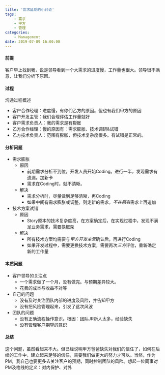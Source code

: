 ```yaml
---
title: '需求延期的小讨论'
tags:
    - 需求
    - 甲方
    - 管理
categories:
    - Management
date: 2019-07-09 16:00:00
---
```


#### 前提



客户早上找到我，说是领导看到一个大需求的进度慢，工作量也很大。领导很不满意，让我们分析下原因。



#### 过程



沟通过程概述

- 客户合作经理：进度慢，有你们乙方的原因。但也有我们甲方的原因
- 客户开发主管：我们合理评估工作量就好
- 客户需求负责人：我的需求是有膨胀
- 乙方合作经理：慢的原因有：需求膨胀、技术调研&试错
- 乙方技术负责人：范围有膨胀，但技术复杂度很多。有试错是正常的。



 #### 分析问题



- 需求膨胀
  - 原因
    - 前期需求分析不到位，开发人员开始Coding。进行一半，发现需求有遗漏，加新卡
    - 需求在Coding时，就不清晰。
  - 解决
    - 需求分析时，尽量做到足够清晰，再Coding
    - 如果中间有需求膨胀或调整，则走新的需求。*不在原有*需求上再追加
- 技术方案试错
  - 原因
    - Story原本的技术复杂度高，在方案确定后，在实现过程中，发现不满足业务需求，需要换框架
  - 解决
    - 所有技术方案均需要与*甲方开发主管*确认后，再进行Coding
    - 如果开发过程中，需要更换技术方案，需要再次*三方*评估，重新确定新的工作量



#### 本质问题



- 客户领导的关注点
  - 一个需求做了一个月，没有做完。与预期差异较大。 
  - 花费的成本与收益不对等
- 自己的问题
  - 没有及时关注团队内部的进度及风险，并告知甲方
  - 没有把风险管理起来，引发了这次风波
- 团队的问题
  - 没有正确流程操作意识，根因：团队JR新人太多，经验缺失
  - 没有管理客户期望的意识



#### 总结



这个问题，虽然看起来不大。但已经说明甲方爸爸缺失对我们的信任了，如何在后续的工作中，建立起来足够的信任，需要我们做更大的努力才可以。当然，作为PM，我自己也要更多去关注客户的预期，同时控制团队的风险。想起一位同事对PM及格线的定义：对内保护、对外
